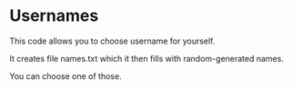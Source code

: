 # Usernames
This code allows you to choose username for yourself.

It creates file names.txt which it then fills with random-generated names.

You can choose one of those.
